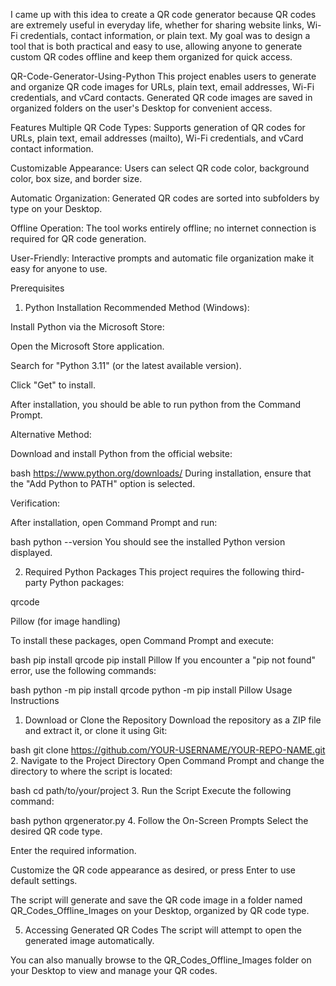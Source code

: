I came up with this idea to create a QR code generator because QR codes are extremely useful in everyday life, whether for sharing website links, Wi-Fi credentials, contact information, or plain text. My goal was to design a tool that is both practical and easy to use, allowing anyone to generate custom QR codes offline and keep them organized for quick access.

QR-Code-Generator-Using-Python
This project enables users to generate and organize QR code images for URLs, plain text, email addresses, Wi-Fi credentials, and vCard contacts. Generated QR code images are saved in organized folders on the user's Desktop for convenient access.

Features
Multiple QR Code Types: Supports generation of QR codes for URLs, plain text, email addresses (mailto), Wi-Fi credentials, and vCard contact information.

Customizable Appearance: Users can select QR code color, background color, box size, and border size.

Automatic Organization: Generated QR codes are sorted into subfolders by type on your Desktop.

Offline Operation: The tool works entirely offline; no internet connection is required for QR code generation.

User-Friendly: Interactive prompts and automatic file organization make it easy for anyone to use.


Prerequisites
1. Python Installation
Recommended Method (Windows):

Install Python via the Microsoft Store:

Open the Microsoft Store application.

Search for "Python 3.11" (or the latest available version).

Click "Get" to install.

After installation, you should be able to run python from the Command Prompt.

Alternative Method:

Download and install Python from the official website:

bash
https://www.python.org/downloads/
During installation, ensure that the "Add Python to PATH" option is selected.

Verification:

After installation, open Command Prompt and run:

bash
python --version
You should see the installed Python version displayed.

2. Required Python Packages
This project requires the following third-party Python packages:

qrcode

Pillow (for image handling)

To install these packages, open Command Prompt and execute:

bash
pip install qrcode
pip install Pillow
If you encounter a "pip not found" error, use the following commands:

bash
python -m pip install qrcode
python -m pip install Pillow
Usage Instructions
1. Download or Clone the Repository
Download the repository as a ZIP file and extract it, or clone it using Git:

bash
git clone https://github.com/YOUR-USERNAME/YOUR-REPO-NAME.git
2. Navigate to the Project Directory
Open Command Prompt and change the directory to where the script is located:

bash
cd path/to/your/project
3. Run the Script
Execute the following command:

bash
python qrgenerator.py
4. Follow the On-Screen Prompts
Select the desired QR code type.

Enter the required information.

Customize the QR code appearance as desired, or press Enter to use default settings.

The script will generate and save the QR code image in a folder named QR_Codes_Offline_Images on your Desktop, organized by QR code type.

5. Accessing Generated QR Codes
The script will attempt to open the generated image automatically.

You can also manually browse to the QR_Codes_Offline_Images folder on your Desktop to view and manage your QR codes.
